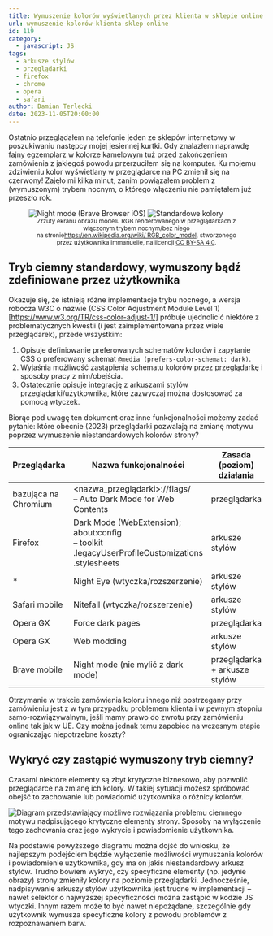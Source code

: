 ```yaml
---
title: Wymuszenie kolorów wyświetlanych przez klienta w sklepie online
url: wymuszenie-kolorów-klienta-sklep-online
id: 119
category:
  - javascript: JS
tags:
  - arkusze stylów
  - przeglądarki
  - firefox
  - chrome
  - opera
  - safari
author: Damian Terlecki
date: 2023-11-05T20:00:00
---
```


Ostatnio przeglądałem na telefonie jeden ze sklepów internetowy w poszukiwaniu następcy mojej jesiennej kurtki.
Gdy znalazłem naprawdę fajny egzemplarz w kolorze kamelowym tuż przed zakończeniem zamówienia z jakiegoś powodu przerzuciłem się na komputer.
Ku mojemu zdziwieniu kolor wyświetlany w przeglądarce na PC zmienił się na czerwony! Zajęło mi kilka minut, zanim
powiązałem problem z (wymuszonym) trybem nocnym, o którego włączeniu nie pamiętałem już przeszło rok.

<figure class="flex">
<img src="/img/hq/filtered-dark-mode.png" alt="Night mode (Brave Browser iOS)" title="Night mode (Brave Browser iOS)">
<img src="/img/hq/standard-dark-mode.png" alt="Standardowe kolory" title="Standardowe kolory">
<center>
  <figcaption><small>Zrzuty ekranu obrazu modelu RGB renderowanego w przeglądarkach z włączonym trybem nocnym/bez niego<br/>na stronie<a href="https://en.wikipedia.org/wiki/RGB_color_model">https://en.wikipedia.org/wiki/ RGB_color_model</a>, stworzonego przez użytkownika Immanuelle, na licencji <a href="https://creativecommons.org/licenses/by-sa/4.0/#">CC BY-SA 4.0</a>.</small></figcaption>
</center>
</figure>

## Tryb ciemny standardowy, wymuszony bądź zdefiniowane przez użytkownika

Okazuje się, że istnieją różne implementacje trybu nocnego, a wersja robocza W3C o nazwie (CSS Color Adjustment Module Level 1)[https://www.w3.org/TR/css-color-adjust-1/]
próbuje ujednolicić niektóre z problematycznych kwestii (i jest zaimplementowana przez wiele przeglądarek), przede wszystkim:
1. Opisuje definiowanie preferowanych schematów kolorów i zapytanie CSS o preferowany schemat `@media (prefers-color-schemat: dark)`.
2. Wyjaśnia możliwość zastąpienia schematu kolorów przez przeglądarkę i sposoby pracy z nim/obejścia.
3. Ostatecznie opisuje integrację z arkuszami stylów przeglądarki/użytkownika, które zazwyczaj można dostosować za pomocą wtyczek.

Biorąc pod uwagę ten dokument oraz inne funkcjonalności możemy zadać pytanie: które obecnie (2023) przeglądarki 
pozwalają na zmianę motywu poprzez wymuszenie niestandardowych kolorów strony?

| Przeglądarka         | Nazwa funkcjonalności                                                                                          | Zasada (poziom) działania         |
|----------------------|----------------------------------------------------------------------------------------------------------------|-----------------------------------|
| bazująca na Chromium | \<nazwa_przeglądarki\>://flags/</br>– Auto Dark Mode for Web Contents                                          | przeglądarka                      |
| Firefox              | Dark Mode (WebExtension);</br>about:config</br>– toolkit<wbr>.legacyUserProfileCustomizations<wbr>.stylesheets | arkusze stylów                    |
| *                    | Night Eye (wtyczka/rozszerzenie)                                                                               | arkusze stylów                    |
| Safari mobile        | Nitefall (wtyczka/rozszerzenie)                                                                                | arkusze stylów                    |
| Opera GX             | Force dark pages                                                                                               | przeglądarka                      |
| Opera GX             | Web modding                                                                                                    | arkusze stylów                    |
| Brave mobile         | Night mode (nie mylić z dark mode)                                                                             | przeglądarka</br>+ arkusze stylów |


Otrzymanie w trakcie zamówienia koloru innego niż postrzegany przy zamówieniu jest z w tym przypadku problemem klienta
i w pewnym stopniu samo-rozwiązywalnym, jeśli mamy prawo do zwrotu przy zamówieniu online tak jak w UE.
Czy można jednak temu zapobiec na wczesnym etapie ograniczając niepotrzebne koszty?

## Wykryć czy zastąpić wymuszony tryb ciemny?

Czasami niektóre elementy są zbyt krytyczne biznesowo, aby pozwolić przeglądarce na zmianę ich kolory.
W takiej sytuacji możesz spróbować obejść to zachowanie lub powiadomić użytkownika o różnicy kolorów.

<img src="/img/hq/night-mode-issue.svg" alt="Diagram przedstawiający możliwe rozwiązania problemu ciemnego motywu nadpisującego krytyczne elementy strony. Sposoby na wyłączenie tego zachowania oraz jego wykrycie i powiadomienie użytkownika." title="Potencjalne rozwiązania problemu ciemnego motywu nadpisującego kolory krytycznych elementów strony">

Na podstawie powyższego diagramu można dojść do wniosku, że najlepszym podejściem
będzie wyłączenie możliwości wymuszania kolorów i powiadomienie użytkownika, gdy ma on jakiś niestandardowy
arkusz stylów. Trudno bowiem wykryć, czy specyficzne elementy (np. jedynie obrazy) strony zmieniły kolory na poziomie przeglądarki.
Jednocześnie, nadpisywanie arkuszy stylów użytkownika jest trudne w implementacji
– nawet selektor o najwyższej specyficzności można zastąpić w kodzie JS wtyczki.
Innym razem może to być nawet niepożądane, szczególnie gdy użytkownik wymusza specyficzne kolory z powodu problemów z rozpoznawaniem barw.
